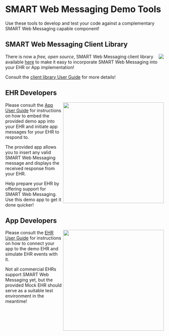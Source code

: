 # SMART Web Messaging Demo Tools

Use these tools to develop and test your code against a complementary SMART Web
Messaging capable component!

## SMART Web Messaging Client Library

<a href="https://www.npmjs.com/package/swm-client-lib">
  <img align="right" src="https://user-images.githubusercontent.com/4342684/121427558-78fc0300-c93a-11eb-9740-9609084ca531.png" />
</a>

There is now a *free, open source*, SMART Web Messaging client library available
[here](https://github.com/barabo/swm-dd-demo/tree/main/lib) to make it easy
to incorporate SMART Web Messaging into your EHR or App implementation!

Consult the [client library User Guide](./lib-users.md) for more details!

## EHR Developers

<a href="./app-users.md">
  <img width="320px" align="right" src="https://user-images.githubusercontent.com/4342684/121302968-182fe480-c8c0-11eb-927f-f4b96bd25508.png" />
</a>

Please consult the [App User Guide](./app-users.md) for instructions on how to
embed the provided demo app into your EHR and initiate app messages for your EHR
to respond to.

The provided app allows you to insert any valid SMART Web Messaging message and
displays the received response from your EHR.

Help prepare your EHR by offering support for SMART Web Messaging.  Use this demo
app to get it done quicker!

## App Developers

<a href="./ehr-users.md">
  <img width="320px" align="right" src="https://user-images.githubusercontent.com/4342684/121296318-1103d900-c8b6-11eb-8e12-79cdc2fd0d31.png" />
</a>

Please consult the [EHR User Guide](./ehr-users.md) for instructions on how to
connect your app to the demo EHR and simulate EHR events with it.

Not all commercial
EHRs support SMART Web Messaging yet, but the provided Mock EHR should serve as a suitable
test environment in the meantime!
